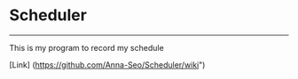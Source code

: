 # Scheduler
---
This is my program to record my schedule

[Link] (https://github.com/Anna-Seo/Scheduler/wiki")

